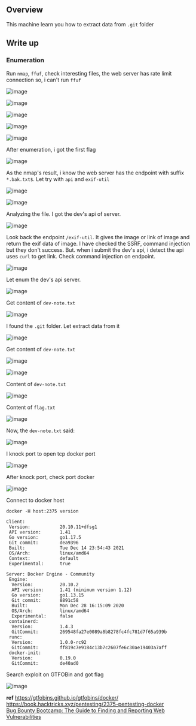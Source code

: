 ## Overview 
This machine learn you how to extract data from `.git` folder 

## Write up 
### Enumeration 
Run `nmap`, `ffuf`, check interesting files, the web server has rate limit connection so, i can't run `ffuf`  

![image](https://user-images.githubusercontent.com/22276823/146551129-d1ace12c-c4ed-43a2-853d-05e83f7f936c.png) 

![image](https://user-images.githubusercontent.com/22276823/146551337-c52695bb-791d-45be-b84b-13f1477bd62c.png) 

![image](https://user-images.githubusercontent.com/22276823/146551222-fc28de73-575d-4a32-acb9-49b18526b420.png) 

![image](https://user-images.githubusercontent.com/22276823/146551273-a9cfb386-e9e0-46e2-9420-7212c759af09.png) 

![image](https://user-images.githubusercontent.com/22276823/146551730-5e945ad0-c418-41f9-867e-81df3f8d739c.png) 

After enumeration, i got the first flag 

![image](https://user-images.githubusercontent.com/22276823/146552432-53b6077d-ce1a-4828-89f1-60f1f196bc3a.png) 
 
 As the nmap's result, i know the web server has the endpoint with suffix `*.bak.txt$`. Let try with `api` and `exif-util` 
 
 ![image](https://user-images.githubusercontent.com/22276823/146552942-d98909cd-43fe-4ea8-857a-ac181841ed00.png) 
 
 ![image](https://user-images.githubusercontent.com/22276823/146552988-b9f4f9fe-ed81-438f-9918-067417164c47.png) 

Analyzing the file. I got the dev's api of server. 

![image](https://user-images.githubusercontent.com/22276823/146553159-05bda227-72dd-4616-80dd-033d19efb781.png) 

Look back the endpoint `/exif-util`. It gives the image or link of image and return the exif data of image. I have checked the SSRF, command injection but they don't success. But.
when i submit the dev's api, i detect the api uses `curl` to get link. Check command injection on endpoint. 

![image](https://user-images.githubusercontent.com/22276823/146553978-c40c6281-9c5f-411c-a0cb-acef08484c0c.png) 

Let enum the dev's api server. 

![image](https://user-images.githubusercontent.com/22276823/146554490-8cdd6e71-60b1-470b-bd3c-47ee86bcbd9e.png) 

Get content of `dev-note.txt` 

![image](https://user-images.githubusercontent.com/22276823/146554380-9e79aabb-9330-43c6-936c-aabad0a7cd2f.png) 

I found the `.git` folder. Let extract data from it 

![image](https://user-images.githubusercontent.com/22276823/146554703-dce65398-28af-4b02-9b80-09f83f07a6b1.png) 

Get content of `dev-note.txt` 

![image](https://user-images.githubusercontent.com/22276823/146555749-7ad6c9c7-12ca-4e12-a6b7-0a0ea0a95dd7.png) 

![image](https://user-images.githubusercontent.com/22276823/146555808-c2c8a4fe-20ee-4821-b8f9-cadac191ebde.png) 

Content of `dev-note.txt` 

![image](https://user-images.githubusercontent.com/22276823/146555906-d9770be8-7b3e-41f2-87c3-d81e2ab7d06d.png) 

Content of `flag.txt` 

![image](https://user-images.githubusercontent.com/22276823/146555995-f1e3bb8a-ede4-4542-ba5f-debbcd4b7a5e.png) 

Now, the `dev-note.txt` said: 

![image](https://user-images.githubusercontent.com/22276823/146573077-9b0ffba6-2553-4ec1-829e-a1e333d634de.png)

I knock port to open tcp docker port 

![image](https://user-images.githubusercontent.com/22276823/146573441-e5eed2ec-964b-4baf-9e2d-87881dc329e4.png) 

After knock port, check port docker 

![image](https://user-images.githubusercontent.com/22276823/146573643-4ffdbd9c-5a7c-4a64-8c14-cfd5dcd23839.png) 

Connect to docker host 
```
docker -H host:2375 version 

Client:
 Version:           20.10.11+dfsg1
 API version:       1.41
 Go version:        go1.17.5
 Git commit:        dea9396
 Built:             Tue Dec 14 23:54:43 2021
 OS/Arch:           linux/amd64
 Context:           default
 Experimental:      true

Server: Docker Engine - Community
 Engine:
  Version:          20.10.2
  API version:      1.41 (minimum version 1.12)
  Go version:       go1.13.15
  Git commit:       8891c58
  Built:            Mon Dec 28 16:15:09 2020
  OS/Arch:          linux/amd64
  Experimental:     false
 containerd:
  Version:          1.4.3
  GitCommit:        269548fa27e0089a8b8278fc4fc781d7f65a939b
 runc:
  Version:          1.0.0-rc92
  GitCommit:        ff819c7e9184c13b7c2607fe6c30ae19403a7aff
 docker-init:
  Version:          0.19.0
  GitCommit:        de40ad0
```  

Search exploit on GTFOBin and got flag 

![image](https://user-images.githubusercontent.com/22276823/146574110-b68f9eb9-b040-4c3c-8543-f48ab7ead954.png) 


**ref** 
https://gtfobins.github.io/gtfobins/docker/  
https://book.hacktricks.xyz/pentesting/2375-pentesting-docker  
[Bug Bounty Bootcamp: The Guide to Finding and Reporting Web Vulnerabilities](https://books.google.com.vn/books?id=ScwkEAAAQBAJ&pg=PT365&lpg=PT365&dq=git+cat-file+without+in+.git&source=bl&ots=DyfvCG24cH&sig=ACfU3U1-Ehq100yvM9NHiPB3xbM0aD5zWw&hl=en&sa=X&ved=2ahUKEwjmsbri7ur0AhXE8HMBHTVoDegQ6AF6BAgZEAM#v=onepage&q=git%20cat-file%20without%20in%20.git&f=false)  







